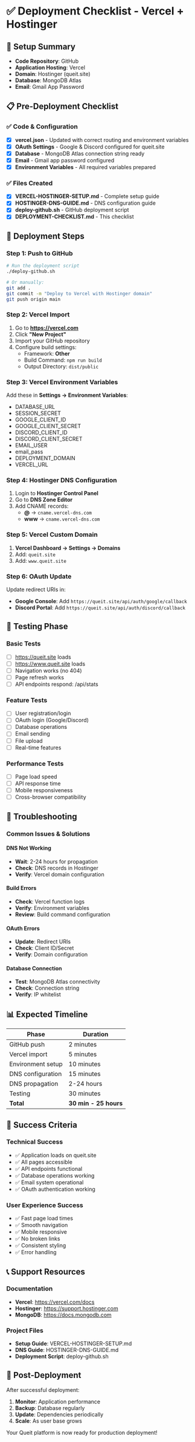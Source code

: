 # ✅ Deployment Checklist - Vercel + Hostinger

## 🎯 Setup Summary
- **Code Repository**: GitHub
- **Application Hosting**: Vercel
- **Domain**: Hostinger (queit.site)
- **Database**: MongoDB Atlas
- **Email**: Gmail App Password

## 📋 Pre-Deployment Checklist

### ✅ Code & Configuration
- [x] **vercel.json** - Updated with correct routing and environment variables
- [x] **OAuth Settings** - Google & Discord configured for queit.site
- [x] **Database** - MongoDB Atlas connection string ready
- [x] **Email** - Gmail app password configured
- [x] **Environment Variables** - All required variables prepared

### ✅ Files Created
- [x] **VERCEL-HOSTINGER-SETUP.md** - Complete setup guide
- [x] **HOSTINGER-DNS-GUIDE.md** - DNS configuration guide
- [x] **deploy-github.sh** - GitHub deployment script
- [x] **DEPLOYMENT-CHECKLIST.md** - This checklist

## 🚀 Deployment Steps

### Step 1: Push to GitHub
```bash
# Run the deployment script
./deploy-github.sh

# Or manually:
git add .
git commit -m "Deploy to Vercel with Hostinger domain"
git push origin main
```

### Step 2: Vercel Import
1. Go to **https://vercel.com**
2. Click **"New Project"**
3. Import your GitHub repository
4. Configure build settings:
   - Framework: **Other**
   - Build Command: `npm run build`
   - Output Directory: `dist/public`

### Step 3: Vercel Environment Variables
Add these in **Settings → Environment Variables**:
- DATABASE_URL
- SESSION_SECRET
- GOOGLE_CLIENT_ID
- GOOGLE_CLIENT_SECRET
- DISCORD_CLIENT_ID
- DISCORD_CLIENT_SECRET
- EMAIL_USER
- email_pass
- DEPLOYMENT_DOMAIN
- VERCEL_URL

### Step 4: Hostinger DNS Configuration
1. Login to **Hostinger Control Panel**
2. Go to **DNS Zone Editor**
3. Add CNAME records:
   - **@** → `cname.vercel-dns.com`
   - **www** → `cname.vercel-dns.com`

### Step 5: Vercel Custom Domain
1. **Vercel Dashboard → Settings → Domains**
2. Add: `queit.site`
3. Add: `www.queit.site`

### Step 6: OAuth Update
Update redirect URIs in:
- **Google Console**: Add `https://queit.site/api/auth/google/callback`
- **Discord Portal**: Add `https://queit.site/api/auth/discord/callback`

## 🧪 Testing Phase

### Basic Tests
- [ ] https://queit.site loads
- [ ] https://www.queit.site loads
- [ ] Navigation works (no 404)
- [ ] Page refresh works
- [ ] API endpoints respond: /api/stats

### Feature Tests
- [ ] User registration/login
- [ ] OAuth login (Google/Discord)
- [ ] Database operations
- [ ] Email sending
- [ ] File upload
- [ ] Real-time features

### Performance Tests
- [ ] Page load speed
- [ ] API response time
- [ ] Mobile responsiveness
- [ ] Cross-browser compatibility

## 🔧 Troubleshooting

### Common Issues & Solutions

#### DNS Not Working
- **Wait**: 2-24 hours for propagation
- **Check**: DNS records in Hostinger
- **Verify**: Vercel domain configuration

#### Build Errors
- **Check**: Vercel function logs
- **Verify**: Environment variables
- **Review**: Build command configuration

#### OAuth Errors
- **Update**: Redirect URIs
- **Check**: Client ID/Secret
- **Verify**: Domain configuration

#### Database Connection
- **Test**: MongoDB Atlas connectivity
- **Check**: Connection string
- **Verify**: IP whitelist

## 📊 Expected Timeline

| Phase | Duration |
|-------|----------|
| GitHub push | 2 minutes |
| Vercel import | 5 minutes |
| Environment setup | 10 minutes |
| DNS configuration | 15 minutes |
| DNS propagation | 2-24 hours |
| Testing | 30 minutes |
| **Total** | **30 min - 25 hours** |

## 🎯 Success Criteria

### Technical Success
- ✅ Application loads on queit.site
- ✅ All pages accessible
- ✅ API endpoints functional
- ✅ Database operations working
- ✅ Email system operational
- ✅ OAuth authentication working

### User Experience Success
- ✅ Fast page load times
- ✅ Smooth navigation
- ✅ Mobile responsive
- ✅ No broken links
- ✅ Consistent styling
- ✅ Error handling

## 📞 Support Resources

### Documentation
- **Vercel**: https://vercel.com/docs
- **Hostinger**: https://support.hostinger.com
- **MongoDB**: https://docs.mongodb.com

### Project Files
- **Setup Guide**: VERCEL-HOSTINGER-SETUP.md
- **DNS Guide**: HOSTINGER-DNS-GUIDE.md
- **Deployment Script**: deploy-github.sh

## 🎉 Post-Deployment

After successful deployment:
1. **Monitor**: Application performance
2. **Backup**: Database regularly
3. **Update**: Dependencies periodically
4. **Scale**: As user base grows

Your Queit platform is now ready for production deployment!